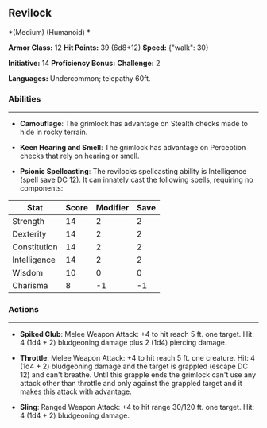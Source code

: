 ## Revilock
*(Medium) (Humanoid) *

**Armor Class:** 12
**Hit Points:** 39 (6d8+12)
**Speed:** {"walk": 30}

**Initiative:** 14
**Proficiency Bonus:**
**Challenge:** 2

**Languages:** Undercommon; telepathy 60ft.

### Abilities
 --- 
- **Camouflage**: The grimlock has advantage on Stealth checks made to hide in rocky terrain.

- **Keen Hearing and Smell**: The grimlock has advantage on Perception checks that rely on hearing or smell.

- **Psionic Spellcasting**: The revilocks spellcasting ability is Intelligence (spell save DC 12). It can innately cast the following spells, requiring no components:



| Stat | Score | Modifier | Save |
| ---- | ---- | ---- | ---- |
| Strength | 14 | 2 | 2 |
| Dexterity | 14 | 2 | 2 |
| Constitution | 14 | 2 | 2 |
| Intelligence | 14 | 2 | 2 |
| Wisdom | 10 | 0 | 0 |
| Charisma | 8 | -1 | -1 |

### Actions
 --- 
- **Spiked Club**: Melee Weapon Attack: +4 to hit  reach 5 ft.  one target. Hit: 4 (1d4 + 2) bludgeoning damage plus 2 (1d4) piercing damage.

- **Throttle**: Melee Weapon Attack: +4 to hit  reach 5 ft.  one creature. Hit: 4 (1d4 + 2) bludgeoning damage  and the target is grappled (escape DC 12) and can't breathe. Until this grapple ends  the grimlock can't use any attack other than throttle and only against the grappled target  and it makes this attack with advantage.

- **Sling**: Ranged Weapon Attack: +4 to hit  range 30/120 ft.  one target. Hit: 4 (1d4 + 2) bludgeoning damage.

